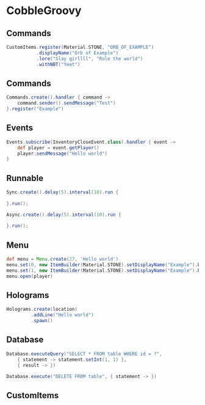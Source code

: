 # CobbleGroovy

## Commands
```groovy
CustomItems.register(Material.STONE, "ORB_OF_EXAMPLE")
           .displayName("Orb of Example")
           .lore("Slay girllll", "Rule the world")
           .withNBT("Yeet")
```

## Commands
```groovy
Commands.create().handler { command -> 
    command.sender().sendMessage("Test")
}.register("Example")
```

## Events
```groovy 
Events.subscribe(InventoryCloseEvent.class).handler { event ->
    def player = event.getPlayer()
    player.sendMessage("Hello world")
}
```

## Runnable
```groovy
Sync.create().delay(5).interval(10).run {
    
}.run();
```

```groovy
Async.create().delay(5).interval(10).run {
    
}.run();
```

## Menu
```groovy
def menu = Menu.create(27, 'Hello world')
menu.set(0, new ItemBuilder(Material.STONE).setDisplayName("Example").build(), { player -> player.sendMessage("Yeet") })
menu.set(1, new ItemBuilder(Material.STONE).setDisplayName("Example").build())
menu.open(player)
```

## Holograms
```groovy
Holograms.create(location)
         .addLine("Hello world")
         .spawn()
```

## Database
```groovy
Database.executeQuery("SELECT * FROM table WHERE id = ?", 
    { statement -> statement.setInt(1, 1) }, 
    { result -> })

Database.execute("DELETE FROM table", { statement -> })
```

## CustomItems